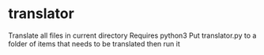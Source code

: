 # translator
Translate all files in current directory
Requires python3
Put translator.py to a folder of items that needs to be translated then run it
